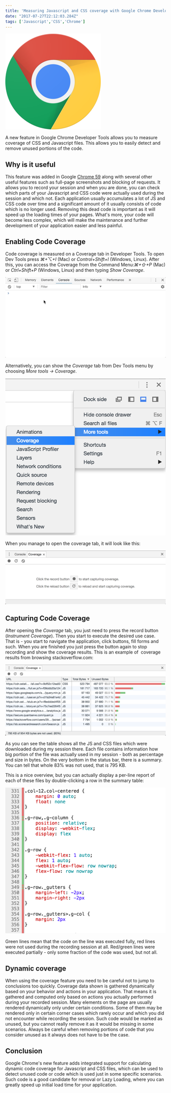 ```yaml
---
title: 'Measuring Javascript and CSS coverage with Google Chrome Developer Tools'
date: "2017-07-27T22:12:03.284Z"
tags: ['Javascript','CSS','Chrome']
---
```

![chrome](./chrome.png)

A new feature in Google Chrome Developer Tools allows you to measure coverage of CSS and Javascript files. This allows you to easily detect and remove unused portions of the code.

Why is it useful
----------------

This feature was added in Google [Chrome 59](https://developers.google.com/web/updates/2017/04/devtools-release-notes) along with several other useful features such as full-page screenshots and blocking of requests. It allows you to record your session and when you are done, you can check which parts of your Javascript and CSS code were actually used during the session and which not. Each application usually accumulates a lot of JS and CSS code over time and a significant amount of it usually consists of code which is no longer used. Removing this dead code is important as it will speed up the loading times of your pages. What\'s more, your code will become less complex, which will make the maintenance and further development of your application easier and less painful.

Enabling Code Coverage
----------------------

Code coverage is measured on a Coverage tab in Developer Tools. To open Dev Tools press *⌘+*⌥*+I* (Mac) or *Control+Shift+I* (Windows, Linux). After this, you can access the Coverage from the Command Menu:*⌘+⇧+P* (Mac) or *Ctrl+Shift+P* (Windows, Linux) and then typing *Show Coverage*.

![show-coverage](./show-coverage.gif)

Alternatively, you can show the *Coverage* tab from Dev Tools menu by choosing *More tools → Coverage*.

![enable-code-coverage](./enable-code-coverage.png)

When you manage to open the coverage tab, it will look like this:

![coverage-tab](./coverage-tab.png)

Capturing Code Coverage
-----------------------

After opening the *Coverage* tab, you just need to press the record button (*Instrument Coverage*). Then you start to execute the desired use case. That is - you start to navigate the application, click buttons, fill forms and such. When you are finished you just press the button again to stop recording and show the coverage results. This is an example of  coverage results from browsing stackoverflow.com:

![stack-overflow-coverage](./stack-overflow-coverage.png)

As you can see the table shows all the JS and CSS files which were downloaded during my session there. Each file contains information how big portion of the file was actually used in my session - both as percentage and size in bytes. On the very bottom in the status bar, there is a summary. You can tell that whole 83% was not used, that is 795 KB.

This is a nice overview, but you can actually display a per-line report of each of these files by double-clicking a row in the summary table:

![per-line-coverage](./per-line-coverage.png)

Green lines mean that the code on the line was executed fully, red lines were not used during the recording session at all. Red/green lines were executed partially - only some fraction of the code was used, but not all.

Dynamic coverage
----------------

When using the coverage feature you need to be careful not to jump to conclusions too quickly. Coverage data shown is gathered dynamically based on your behavior and actions in your application. That means it is gathered and computed only based on actions you actually performed during your recorded session. Many elements on the page are usually rendered dynamically only under certain conditions. Some of them may be rendered only in certain corner cases which rarely occur and which you did not encounter while recording the session. Such code would be marked as unused, but you cannot really remove it as it would be missing in some scenarios. Always be careful when removing portions of code that you consider unused as it always does not have to be the case.

Conclusion
----------

Google Chrome\'s new feature adds integrated support for calculating dynamic code coverage for Javascript and CSS files, which can be used to detect unused code or code which is used just in some specific scenarios. Such code is a good candidate for removal or Lazy Loading, where you can greatly speed up initial load time for your application.

